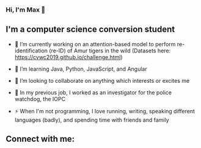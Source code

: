 ### Hi, I'm Max 👋

## I'm a computer science conversion student

- 🔭  I’m currently working on an attention-based model to perform re-identification (re-ID) of Amur tigers in the wild (Datasets here: https://cvwc2019.github.io/challenge.html)

- 🌱  I’m learning Java, Python, JavaScript, and Angular

- 👯  I’m looking to collaborate on anything which interests or excites me

- :cop: In my previous job, I worked as an investigator for the police watchdog, the IOPC

- ⚡ When I'm not programming, I love running, writing, speaking different languages (badly), and spending time with friends and family

## Connect with me:

